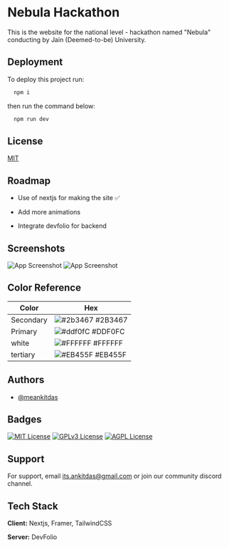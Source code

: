 
# Nebula Hackathon

This is the website for the national level - hackathon named "Nebula" conducting by Jain (Deemed-to-be) University.

## Deployment

To deploy this project run:
```bash
  npm i
```
then run the command below:
```bash
  npm run dev
```


## License

[MIT](https://choosealicense.com/licenses/mit/)


## Roadmap

- Use of nextjs for making the site ✅

- Add more animations 

- Integrate devfolio for backend


## Screenshots

![App Screenshot](https://i.imgur.com/ek464K2_d.webp?maxwidth=1520&fidelity=grand)
![App Screenshot](https://i.imgur.com/yH8LDIN_d.webp?maxwidth=1520&fidelity=grand)

## Color Reference

| Color             | Hex                                                                |
| ----------------- | ------------------------------------------------------------------ |
| Secondary | ![#2b3467](https://via.placeholder.com/10/2b3467?text=+) #2B3467 |
| Primary| ![#ddf0fC](https://via.placeholder.com/10/ddf0fc?text=+) #DDF0FC |
| white | ![#FFFFFF](https://via.placeholder.com/10/ffffff?text=+) #FFFFFF |
| tertiary | ![#EB455F](https://via.placeholder.com/10/eb455f?text=+) #EB455F |


## Authors

- [@meankitdas](https://www.github.com/meankitdas)


## Badges


[![MIT License](https://img.shields.io/badge/License-MIT-green.svg)](https://choosealicense.com/licenses/mit/)
[![GPLv3 License](https://img.shields.io/badge/License-GPL%20v3-yellow.svg)](https://opensource.org/licenses/)
[![AGPL License](https://img.shields.io/badge/license-AGPL-blue.svg)](http://www.gnu.org/licenses/agpl-3.0)


## Support

For support, email its.ankitdas@gmail.com or join our community discord channel.


## Tech Stack

**Client:** Nextjs, Framer, TailwindCSS

**Server:** DevFolio

